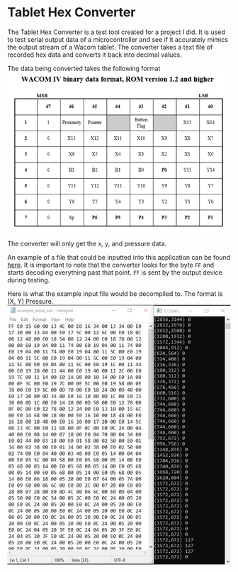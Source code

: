 # Tablet Hex Converter
The Tablet Hex Converter is a test tool created for a project I did. It is used to test serial output data of a microcontroller and see if it accurately mimics the output stream of a Wacom tablet. The converter takes a text file of recorded hex data and converts it back into decimal values.

The data being converted takes the following format
![](/TabletHexConverter/Documents/binary_format.PNG)

The converter will only get the x, y, and pressure data.

An example of a file that could be inputted into this application can be found [here](/TabletHexConverter/Documents/example_serial_out.txt). It is important to note that the converter looks for the byte `FF` and starts decoding everything past that point. `FF` is sent by the output device during testing.

Here is what the example input file would be decompiled to. The format is (X, Y) Pressure.
![](/TabletHexConverter/Documents/decompiler_output.jpg)
